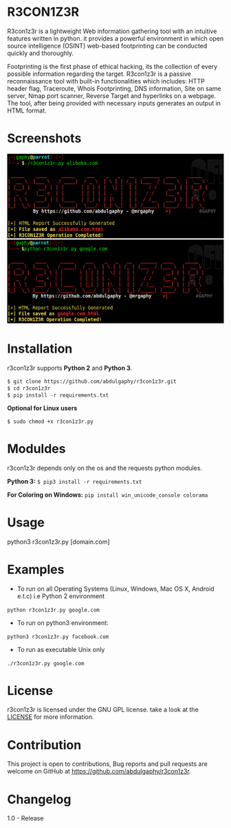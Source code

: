 # R3CON1Z3R

R3con1z3r is a lightweight Web information gathering tool with an intuitive features written in python. it provides a powerful environment in which open source intelligence (OSINT) web-based footprinting can be conducted quickly and thoroughly. 

Footprinting is the first phase of ethical hacking, its the collection of every possible information regarding the target. R3con1z3r is a passive reconnaissance tool with  built-in functionalities which includes: HTTP header flag, Traceroute, Whois Footprinting, DNS information, Site on same server, Nmap port scanner, Reverse Target and hyperlinks on a webpage. The tool, after being provided with necessary inputs generates an output in HTML format.

# Screenshots

<img width="681" alt="r3con1z3r" src="https://raw.githubusercontent.com/abdulgaphy/webshell/master/screenshots/reconizer.png">
<img width="681" alt="r3con1z3r" src="https://raw.githubusercontent.com/abdulgaphy/webshell/master/screenshots/recon.png">


# Installation

r3con1z3r supports **Python 2** and **Python 3**.

```
$ git clone https://github.com/abdulgaphy/r3con1z3r.git
$ cd r3con1z3r
$ pip install -r requirements.txt
```

**Optional for Linux users**
```
$ sudo chmod +x r3con1z3r.py
```

# Moduldes

r3con1z3r depends only on the os and the requests python modules. 

**Python 3:** `$ pip3 install -r requirements.txt`

**For Coloring on Windows:** `pip install win_unicode_console colorama`

# Usage

python3 r3con1z3r.py [domain.com]

# Examples

- To run on all Operating Systems (Linux, Windows, Mac OS X, Android e.t.c)  i.e Python 2 environment

`python r3con1z3r.py google.com`

- To run on python3 environment:

`python3 r3con1z3r.py facebook.com`

- To run as executable Unix only

`./r3con1z3r.py google.com`

# License

r3con1z3r is licensed under the GNU GPL license. take a look at the [LICENSE](/LICENSE) for more information.

# Contribution

This project is open to contributions, Bug reports and pull requests are welcome on GitHub at https://github.com/abdulgaphy/r3con1z3r.



# Changelog

1.0 - Release

